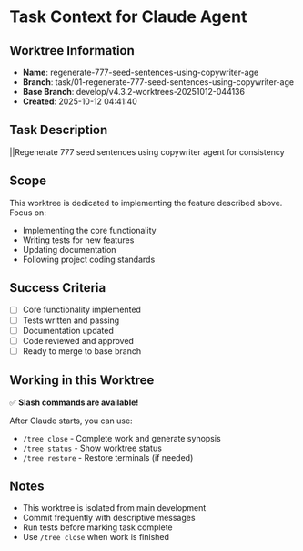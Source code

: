 # Task Context for Claude Agent

## Worktree Information
- **Name**: regenerate-777-seed-sentences-using-copywriter-age
- **Branch**: task/01-regenerate-777-seed-sentences-using-copywriter-age
- **Base Branch**: develop/v4.3.2-worktrees-20251012-044136
- **Created**: 2025-10-12 04:41:40

## Task Description

||Regenerate 777 seed sentences using copywriter agent for consistency

## Scope

This worktree is dedicated to implementing the feature described above. Focus on:
- Implementing the core functionality
- Writing tests for new features
- Updating documentation
- Following project coding standards

## Success Criteria

- [ ] Core functionality implemented
- [ ] Tests written and passing
- [ ] Documentation updated
- [ ] Code reviewed and approved
- [ ] Ready to merge to base branch

## Working in this Worktree

✅ **Slash commands are available!**

After Claude starts, you can use:
- `/tree close` - Complete work and generate synopsis
- `/tree status` - Show worktree status
- `/tree restore` - Restore terminals (if needed)

## Notes

- This worktree is isolated from main development
- Commit frequently with descriptive messages
- Run tests before marking task complete
- Use `/tree close` when work is finished

